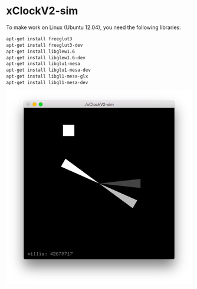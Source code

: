 # xClockV2-sim
To make work on Linux (Ubuntu 12.04), you need the following libraries:
```sh
apt-get install freeglut3 
apt-get install freeglut3-dev 
apt-get install libglew1.6 
apt-get install libglew1.6-dev 
apt-get install libglu1-mesa 
apt-get install libglu1-mesa-dev 
apt-get install libgl1-mesa-glx 
apt-get install libgl1-mesa-dev
```

![Simulation example](https://raw.githubusercontent.com/ipapusha/xClockV2_sim/master/doc/screenshot.png)
